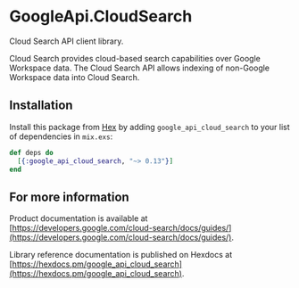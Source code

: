 # GoogleApi.CloudSearch

Cloud Search API client library.

Cloud Search provides cloud-based search capabilities over Google Workspace data. The Cloud Search API allows indexing of non-Google Workspace data into Cloud Search.

## Installation

Install this package from [Hex](https://hex.pm) by adding
`google_api_cloud_search` to your list of dependencies in `mix.exs`:

```elixir
def deps do
  [{:google_api_cloud_search, "~> 0.13"}]
end
```

## For more information

Product documentation is available at [https://developers.google.com/cloud-search/docs/guides/](https://developers.google.com/cloud-search/docs/guides/).

Library reference documentation is published on Hexdocs at
[https://hexdocs.pm/google_api_cloud_search](https://hexdocs.pm/google_api_cloud_search).
